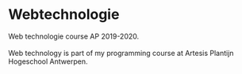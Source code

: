 # Webtechnologie
Web technologie course AP 2019-2020.\
\
Web technology is part of my programming course at Artesis Plantijn Hogeschool Antwerpen.

